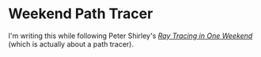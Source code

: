 # Weekend Path Tracer

I'm writing this while following Peter Shirley's [_Ray Tracing in One Weekend_](https://raytracing.github.io/books/RayTracingInOneWeekend.html) (which is actually about a path tracer).
